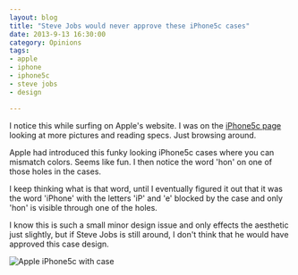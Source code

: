 ```yaml
---
layout: blog
title: "Steve Jobs would never approve these iPhone5c cases"
date: 2013-9-13 16:30:00
category: Opinions
tags:
- apple
- iphone
- iphone5c
- steve jobs
- design

---
```


I notice this while surfing on Apple's website. I was on the [iPhone5c page](http://www.apple.com/iphone-5c/) looking at more pictures and reading specs. Just browsing around.

Apple had introduced this funky looking iPhone5c cases where you can mismatch colors. Seems like fun. I then notice the word 'hon' on one of those holes in the cases.

I keep thinking what is that word, until I eventually figured it out that it was the word 'iPhone' with the letters 'iP' and 'e' blocked by the case and only 'hon' is visible through one of the holes. 

I know this is such a small minor design issue and only effects the aesthetic just slightly, but if Steve Jobs is still around, I don't think that he would have approved this case design.

![Apple iPhone5c with case](http://assets.jshamsul.com/Screen-Shot-2013-09-14-at-4.37.32-PM.png)



 